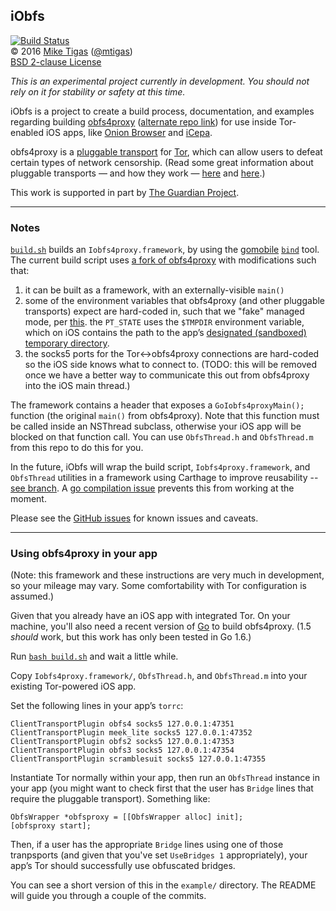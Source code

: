 ## iObfs

[![Build Status](https://travis-ci.org/mtigas/iObfs.svg?branch=master)](https://travis-ci.org/mtigas/iObfs)  
&copy; 2016 [Mike Tigas][miketigas] ([@mtigas](https://twitter.com/mtigas))  
[BSD 2-clause License][license]

*This is an experimental project currently in development. You should not rely on it for stability or safety at this time.*

iObfs is a project to create a build process, documentation,
and examples regarding building [obfs4proxy][obfs4]
([alternate repo link][obfs4-alt]) for use inside Tor-enabled iOS apps, like [Onion Browser][onion-browser] and [iCepa][icepa].

obfs4proxy is a [pluggable transport][pt] for [Tor][tor], which can allow users to defeat certain types of network censorship. (Read some great information about pluggable transports — and how they work — [here][pt1] and [here][pt2].)

This work is supported in part by [The Guardian Project][guardian].

[miketigas]: https://mike.tig.as/
[license]: https://github.com/mtigas/iObfs/blob/master/LICENSE
[obfs4]: https://github.com/Yawning/obfs4
[obfs4-alt]: https://gitweb.torproject.org/pluggable-transports/obfs4.git/
[pt]: https://www.torproject.org/docs/pluggable-transports.html.en
[pt1]: https://trac.torproject.org/projects/tor/wiki/doc/AChildsGardenOfPluggableTransports
[pt2]: https://trac.torproject.org/projects/tor/wiki/doc/PluggableTransports
[tor]: https://www.torproject.org/
[onion-browser]: https://mike.tig.as/onionbrowser/
[icepa]: https://github.com/iCepa
[guardian]: https://guardianproject.info/

---

### Notes

[`build.sh`](https://github.com/mtigas/iObfs/blob/master/build.sh) builds an `Iobfs4proxy.framework`, by using the [gomobile][gomobile] [`bind`][gobind] tool. The current build script uses [a fork of obfs4proxy](https://github.com/mtigas/obfs4) with modifications such that:

1. it can be built as a framework, with an externally-visible `main()`
2. some of the environment variables that obfs4proxy (and other pluggable transports) expect are hard-coded in, such that we "fake" managed mode, per [this](https://github.com/mtigas/iObfs/wiki/Unmanaged-obfs4proxy). the `PT_STATE` uses the `$TMPDIR` environment variable, which on iOS contains the path to the app’s [designated (sandboxed) temporary directory](https://developer.apple.com/library/ios/documentation/FileManagement/Conceptual/FileSystemProgrammingGuide/FileSystemOverview/FileSystemOverview.html).
3. the socks5 ports for the Tor<->obfs4proxy connections are hard-coded so the iOS side knows what to connect to. (TODO: this will be removed once we have a better way to communicate this out from obfs4proxy into the iOS main thread.)

[gomobile]: https://golang.org/x/mobile/cmd/gomobile
[gobind]: https://godoc.org/golang.org/x/mobile/cmd/gobind

The framework contains a header that exposes a `GoIobfs4proxyMain();` function (the original `main()` from obfs4proxy). Note that this function must be called inside an NSThread subclass, otherwise your iOS app will be blocked on that function call. You can use `ObfsThread.h` and `ObfsThread.m` from this repo to do this for you.

In the future, iObfs will wrap the build script, `Iobfs4proxy.framework`, and `ObfsThread` utilities in a framework using Carthage to improve reusability -- [see branch](https://github.com/mtigas/iObfs/tree/framework). A [go compilation issue](https://github.com/golang/go/issues/12896) prevents this from working at the moment.

Please see the [GitHub issues](https://github.com/mtigas/iObfs/issues) for known issues and caveats.

---

### Using obfs4proxy in your app

(Note: this framework and these instructions are very much in development, so your mileage may vary. Some comfortability with Tor configuration is assumed.)

Given that you already have an iOS app with integrated Tor. On your machine, you'll also need a recent version of [Go](https://golang.org/) to build obfs4proxy. (1.5 _should_ work, but this work has only been tested in Go 1.6.)

Run [`bash build.sh`](https://github.com/mtigas/iObfs/blob/master/build.sh) and wait a little while.

Copy `Iobfs4proxy.framework/`, `ObfsThread.h`, and `ObfsThread.m` into your existing Tor-powered iOS app.

Set the following lines in your app’s `torrc`:

```
ClientTransportPlugin obfs4 socks5 127.0.0.1:47351
ClientTransportPlugin meek_lite socks5 127.0.0.1:47352
ClientTransportPlugin obfs2 socks5 127.0.0.1:47353
ClientTransportPlugin obfs3 socks5 127.0.0.1:47354
ClientTransportPlugin scramblesuit socks5 127.0.0.1:47355
```

Instantiate Tor normally within your app, then run an `ObfsThread` instance in your app (you might want to check first that the user has `Bridge` lines that require the pluggable transport). Something like:

```objc
ObfsWrapper *obfsproxy = [[ObfsWrapper alloc] init];
[obfsproxy start];
```

Then, if a user has the appropriate `Bridge` lines using one of those tranpsports (and given that you've set `UseBridges 1` appropriately), your app’s Tor should successfully use obfuscated bridges.

You can see a short version of this in the `example/` directory. The README will guide you through a couple of the commits.
